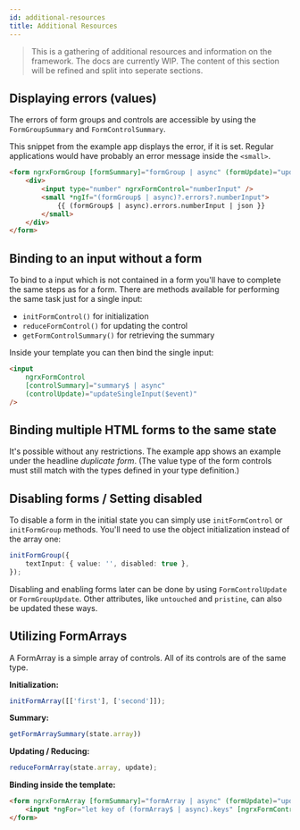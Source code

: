 ```yaml
---
id: additional-resources
title: Additional Resources
---
```


> This is a gathering of additional resources and information on the framework. The docs are currently WIP. The content of this section will be refined and split into seperate sections.

## Displaying errors (values)

The errors of form groups and controls are accessible by using the `FormGroupSummary` and `FormControlSummary`.

This snippet from the example app displays the error, if it is set. Regular applications would have probably an error message inside the `<small>`.

```html
<form ngrxFormGroup [formSummary]="formGroup | async" (formUpdate)="updateFormGroup($event)">
    <div>
        <input type="number" ngrxFormControl="numberInput" />
        <small *ngIf="(formGroup$ | async)?.errors?.numberInput">
            {{ (formGroup$ | async).errors.numberInput | json }}
        </small>
    </div>
</form>
```

## Binding to an input without a form

To bind to a input which is not contained in a form you'll have to complete the same steps as for a form. There are methods available for performing the same task just for a single input:

-   `initFormControl()` for initialization
-   `reduceFormControl()` for updating the control
-   `getFormControlSummary()` for retrieving the summary

Inside your template you can then bind the single input:

```html
<input
    ngrxFormControl
    [controlSummary]="summary$ | async"
    (controlUpdate)="updateSingleInput($event)"
/>
```

## Binding multiple HTML forms to the same state

It's possible without any restrictions. The example app shows an example under the headline _duplicate form_. (The value type of the form controls must still match with the types defined in your type definition.)

## Disabling forms / Setting disabled

To disable a form in the initial state you can simply use `initFormControl` or `initFormGroup` methods. You'll need to use the object initialization instead of the array one:

```typescript
initFormGroup({
    textInput: { value: '', disabled: true },
});
```

Disabling and enabling forms later can be done by using `FormControlUpdate` or `FormGroupUpdate`. Other attributes, like `untouched` and `pristine`, can also be updated these ways.

## Utilizing FormArrays

A FormArray is a simple array of controls. All of its controls are of the same type.

**Initialization:**

```typescript
initFormArray([['first'], ['second']]);
```

**Summary:**

```typescript
getFormArraySummary(state.array))
```

**Updating / Reducing:**

```typescript
reduceFormArray(state.array, update);
```

**Binding inside the template:**

```html
<form ngrxFormArray [formSummary]="formArray | async" (formUpdate)="updateFormArray($event)">
    <input *ngFor="let key of (formArray$ | async).keys" [ngrxFormControl]="key" type="text" />
</form>
```
